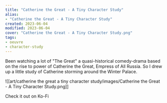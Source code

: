 ```yaml
---
title: "Catherine the Great - A Tiny Character Study"
alias:
- "Catherine the Great - A Tiny Character Study"
created: 2023-06-04
modified: 2023-06-04
cover: "Catherine the Great - A Tiny Character Study.png"
tags:
- oeuvre
- character-study
---
```


Been watching a lot of "The Great" a quasi-historical comedy-drama based on the rise to power of Catherine the Great, Empress of All Russia. So I drew up a little study of Catherine storming around the Winter Palace.

![[art/catherine the great a tiny character study/images/Catherine the Great - A Tiny Character Study.png]]

Check it out on Ko-Fi